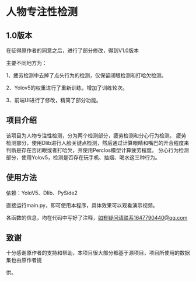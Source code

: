 # 人物专注性检测

## 1.0版本
在征得原作者的同意之后，进行了部分修改，得到V1.0版本

主要不同地方为：

1、疲劳检测中去掉了点头行为的检测，仅保留闭眼检测和打哈欠检测。

2、Yolov5的权重进行了重新训练，增加了训练轮次。

3、前端UI进行了修改，精简了部分功能。

## 项目介绍
该项目为人物专注性检测，分为两个检测部分，疲劳检测和分心行为检测。
疲劳检测部分，使用Dlib进行人脸关键点检测，然后通过计算眼睛和嘴巴的开合程度来判断是存在否闭眼或者打哈欠，并使用Perclos模型计算疲劳程度。
分心行为检测部分，使用Yolov5，检测是否存在玩手机、抽烟、喝水这三种行为。

## 使用方法
依赖：YoloV5、Dlib、PySide2

直接运行main.py，即可使用本程序，具体效果可以观看演示视频。

各函数的信息，均在代码中写好了注释，如有疑问请联系1647790440@qq.com

## 致谢
十分感谢原作者的支持和帮助，本项目很大部分都基于源项目，项目所使用的数据集也由原作者提

供。

